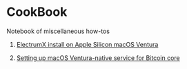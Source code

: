 # CookBook
Notebook of miscellaneous how-tos
1. [ElectrumX install on Apple Silicon macOS Ventura](https://github.com/cypherpork/CookBook/blob/main/ElectrumX%20install%20on%20Apple%20Silicon%20Macos%20Ventura.md)

1.  [Setting up macOS Ventura-native service for Bitcoin core](https://github.com/cypherpork/CookBook/blob/main/Auto-launching%20Bitcoin%20Core%20on%20macOS.md#setting-up-macos-ventura-native-service-for-bitcoin-core)
